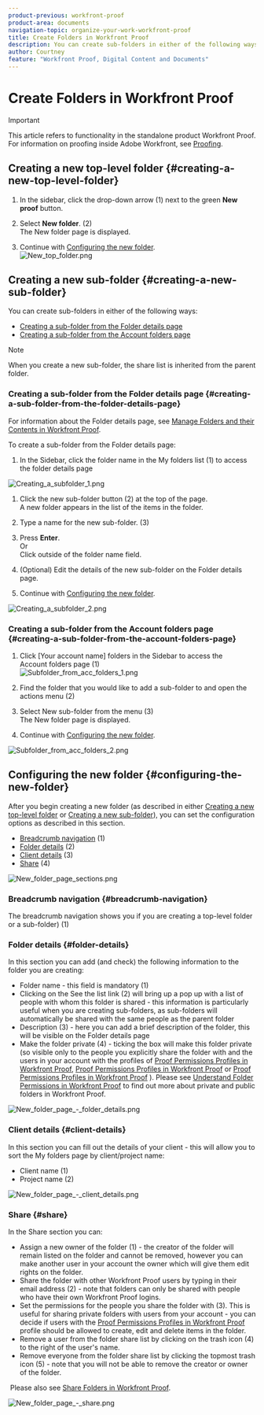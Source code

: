 ```yaml
---
product-previous: workfront-proof
product-area: documents
navigation-topic: organize-your-work-workfront-proof
title: Create Folders in Workfront Proof
description: You can create sub-folders in either of the following ways - EDIT ME.
author: Courtney
feature: "Workfront Proof, Digital Content and Documents"
---
```


# Create Folders in Workfront Proof

>[!IMPORTANT]
>
>This article refers to functionality in the standalone product Workfront Proof. For information on proofing inside Adobe Workfront, see [Proofing](../../../review-and-approve-work/proofing/proofing.md).

## Creating a new top-level folder {#creating-a-new-top-level-folder}

1. In the sidebar, click the drop-down arrow (1) next to the green **New proof** button.
1. Select **New folder**.&nbsp;(2)  
   The New folder page is displayed.

1. Continue with [Configuring the new folder](#configuring-the-new-folder).  
   ![New_top_folder.png](assets/new-top-folder.png)

## Creating a new sub-folder {#creating-a-new-sub-folder}

You can create sub-folders in either of the following ways:

* [Creating a sub-folder from the Folder details page](#creating-a-sub-folder-from-the-folder-details-page) 
* [Creating a sub-folder from the Account folders page](#creating-a-sub-folder-from-the-account-folders-page)

>[!NOTE]
>
>When you create a new sub-folder, the share list is inherited from the parent folder.

### Creating a sub-folder from the Folder details page {#creating-a-sub-folder-from-the-folder-details-page}

For information about the Folder details page, see [Manage Folders and their Contents in Workfront Proof](../../../workfront-proof/wp-work-proofsfiles/organize-your-work/manage-folders-and-contents.md).

To create a sub-folder from the Folder details page:

1. In the Sidebar, click the folder name in the My folders list (1) to access the folder details page

![Creating_a_subfolder_1.png](assets/creating-a-subfolder-1.png)

1. Click the new sub-folder button (2) at the top of the page.  
   A new folder appears in the list of the items in the folder.
1. Type a name for the new sub-folder. (3)
1. Press **Enter**.  
   Or  
   Click outside of the folder name field.

1. (Optional) Edit the details of the new sub-folder on the&nbsp;Folder details page.&nbsp;
1. Continue with [Configuring the new folder](#configuring-the-new-folder).

![Creating_a_subfolder_2.png](assets/creating-a-subfolder-2-350x164.png)

### Creating a sub-folder from the Account&nbsp;folders page {#creating-a-sub-folder-from-the-account-folders-page}

1. Click [Your account name] folders in the Sidebar to access the Account&nbsp;folders page (1)  
   ![Subfolder_from_acc_folders_1.png](assets/subfolder-from-acc-folders-1.png)

1. Find the folder that you would like to add a sub-folder to and open the actions menu (2)
1. Select New sub-folder from the menu (3)  
   The New folder page is displayed.
1. Continue with [Configuring the new folder](#configuring-the-new-folder).

![Subfolder_from_acc_folders_2.png](assets/subfolder-from-acc-folders-2-350x177.png) 

## Configuring the new folder {#configuring-the-new-folder}

After you begin creating a new folder (as described in either [Creating a new top-level folder](#creating-a-new-top-level-folder) or [Creating a new sub-folder](#creating-a-new-sub-folder)), you can set the configuration options as described in this section.

* [Breadcrumb navigation](#breadcrumb-navigation) (1)
* [Folder details](#folder-details) (2)
* [Client details](#client-details) (3)
* [Share](#share) (4)

![New_folder_page_sections.png](assets/new-folder-page-sections-350x389.png)

### Breadcrumb navigation {#breadcrumb-navigation}

The breadcrumb navigation shows you if you are creating a top-level folder or a sub-folder) (1)

### Folder details {#folder-details}

In this section you can add (and check) the following information to the folder you are creating:

* Folder name - this field is mandatory (1)
* Clicking on the See the list link (2) will bring up a pop up with a list of people with whom this folder is shared - this information is particularly useful when you are creating sub-folders, as sub-folders will automatically be shared with the same people as the parent folder
* Description (3) - here you can add a brief description of the folder, this will be visible on the Folder details page
* Make the folder private (4) - ticking the box will make this folder private (so visible only to the people you explicitly share the folder with and the users in your account with the profiles of [Proof Permissions Profiles in Workfront Proof](../../../workfront-proof/wp-acct-admin/account-settings/proof-perm-profiles-in-wp.md), [Proof Permissions Profiles in Workfront Proof](../../../workfront-proof/wp-acct-admin/account-settings/proof-perm-profiles-in-wp.md) or [Proof Permissions Profiles in Workfront Proof](../../../workfront-proof/wp-acct-admin/account-settings/proof-perm-profiles-in-wp.md) ). Please see [Understand Folder Permissions in Workfront Proof](../../../workfront-proof/wp-work-proofsfiles/organize-your-work/folder-permissions.md) to find out more about private and public folders in Workfront Proof.

![New_folder_page_-_folder_details.png](assets/new-folder-page---folder-details-350x133.png)

### Client details {#client-details}

In this section you can fill out the details of your client - this will allow you to sort the My folders page by client/project name:

* Client name (1)
* Project name (2)

![New_folder_page_-_client_details.png](assets/new-folder-page---client-details-350x74.png)

### Share {#share}

In the Share section you can:

* Assign a new owner of the folder (1) - the creator of the folder will remain listed on the folder and cannot be removed, however you can make another user in your account the owner which will give them edit rights on the folder.
* Share the folder with other Workfront Proof users by typing in their email address (2) - note that folders can only be shared with people who have their own Workfront Proof logins.
* Set the permissions for the people you share the folder with (3). This is useful for sharing private folders with users from your account - you can decide if users with the [Proof Permissions Profiles in Workfront Proof](../../../workfront-proof/wp-acct-admin/account-settings/proof-perm-profiles-in-wp.md) profile should be allowed to create, edit and delete items in the folder.
* Remove a user from the folder share list by clicking on the trash icon (4) to the right of the user's name.
* Remove everyone from the folder share list by clicking the topmost trash icon (5) - note that you will not be able to remove the creator or owner of the folder.

&nbsp;Please also see [Share Folders in Workfront Proof](../../../workfront-proof/wp-work-proofsfiles/organize-your-work/share-folders.md).

![New_folder_page_-_share.png](assets/new-folder-page---share-350x138.png)

